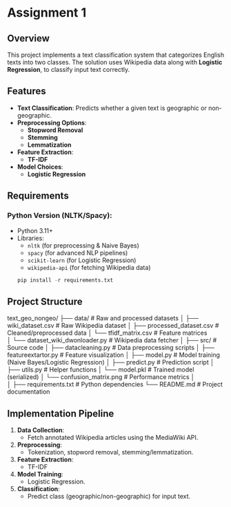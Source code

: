 # Assignment 1  

## Overview  
This project implements a text classification system that categorizes English texts into two classes. 
The solution uses Wikipedia data along with  **Logistic Regression**, to classify input text correctly.  

## Features  
- **Text Classification**: Predicts whether a given text is geographic or non-geographic.  
- **Preprocessing Options**:  
  - **Stopword Removal** 
  - **Stemming** 
  - **Lemmatization**  
- **Feature Extraction**:  
  - **TF-IDF**
- **Model Choices**:
  - **Logistic Regression**   

## Requirements  
### Python Version (NLTK/Spacy):  
- Python 3.11+  
- Libraries:  
  - `nltk` (for preprocessing & Naive Bayes)  
  - `spacy` (for advanced NLP pipelines)  
  - `scikit-learn` (for Logistic Regression)  
  - `wikipedia-api` (for fetching Wikipedia data)  
   ```python
   pip install -r requirements.txt
   ```
## Project Structure
text_geo_nongeo/
├── data/                          # Raw and processed datasets
│   ├── wiki_dataset.csv           # Raw Wikipedia dataset
│   ├── processed_dataset.csv      # Cleaned/preprocessed data
│   └── tfidf_matrix.csv         # Feature matrices  
│   └── dataset_wiki_dwonloader.py # Wikipedia data fetcher
│
├── src/                           # Source code
│   ├── datacleaning.py            # Data preprocessing scripts
│   ├── featureextartor.py          # Feature visualization
│   ├── model.py                   # Model training (Naive Bayes/Logistic Regression)
│   ├── predict.py                 # Prediction script
│   ├── utils.py                   # Helper functions
│   └── model.pkl                  # Trained model (serialized)
│   └── confusion_matrix.png       # Performance metrics
│  
│
├── requirements.txt               # Python dependencies
└── README.md                      # Project documentation

## Implementation Pipeline  
1. **Data Collection**:  
   - Fetch annotated Wikipedia articles using the MediaWiki API.  
2. **Preprocessing**:  
   - Tokenization, stopword removal, stemming/lemmatization.  
3. **Feature Extraction**:  
   - TF-IDF  
4. **Model Training**:  
   -  Logistic Regression.  
5. **Classification**:  
   - Predict class (geographic/non-geographic) for input text.  


